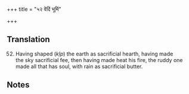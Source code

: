 +++
title = "५२ वेदिं भूमिं"

+++
## Translation
52. Having shaped (*kḷp*) the earth as sacrificial hearth, having made  
the sky sacrificial fee, then having made heat his fire, the ruddy one  
made all that has soul, with rain as sacrificial butter.

## Notes

